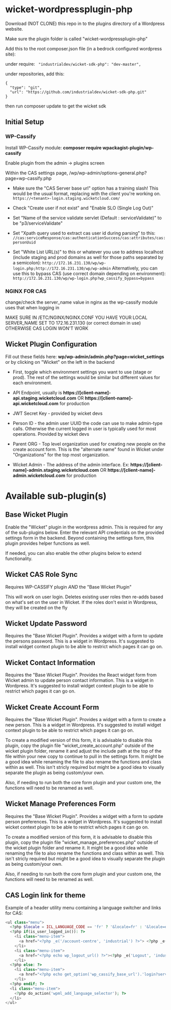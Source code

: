# wicket-wordpressplugin-php

Download (NOT CLONE) this repo in to the plugins directory of a Wordpress website.

Make sure the plugin folder is called "wicket-wordpressplugin-php"

Add this to the root composer.json file (in a bedrock configured wordpress site):

under require:
` "industrialdev/wicket-sdk-php": "dev-master",`

under repositories, add this:
```
{
  "type": "git",
  "url": "https://github.com/industrialdev/wicket-sdk-php.git"
}
```

then run composer update to get the wicket sdk

## Initial Setup


### WP-Cassify
Install WP-Cassify module: **composer require wpackagist-plugin/wp-cassify**

Enable plugin from the admin -> plugins screen

Within the CAS settings page, /wp/wp-admin/options-general.php?page=wp-cassify.php
 - Make sure the "CAS Server base url" option has a training slash! This would be the usual format, replacing <tenant> with the client you're working on.
  ```https://<tenant>-login.staging.wicketcloud.com/```

 - Check "Create user if not exist" and "Enable SLO (Single Log Out)"
 - Set "Name of the service validate servlet (Default : serviceValidate)" to be "p3/serviceValidate"
 - Set "Xpath query used to extract cas user id during parsing" to this:
   ```//cas:serviceResponse/cas:authenticationSuccess/cas:attributes/cas:personUuid```

 - Set "White List URL(s)" to this or whatever you use to address localhost (include staging and prod domains as well for those paths separated by a semicolon):
   ```http://172.16.231.130/wp/wp-login.php;http://172.16.231.130/wp/wp-admin```
   Alternatively, you can use this to bypass CAS (use correct domain depending on environment):
   ```http://172.16.231.130/wp/wp-login.php?wp_cassify_bypass=bypass```

  ### NGINX FOR CAS
  change/check the server_name value in nginx as the wp-cassify module uses that when logging in
  
  MAKE SURE IN /ETC/NGINX/NGINX.CONF YOU HAVE YOUR LOCAL SERVER_NAME SET TO 172.16.231.130 (or correct domain in use) OTHERWISE CAS LOGIN WON'T WORK

  
  
## Wicket Plugin Configuration

Fill out these fields here: **wp/wp-admin/admin.php?page=wicket_settings** or by clicking on "Wicket" on the left in the backend
 - First, toggle which environment settings you want to use (stage or prod). The rest of the settings would be similar but different values for each environment.
  
 - API Endpoint, usually is **https://[client-name]-api.staging.wicketcloud.com** OR **https://[client-name]-api.wicketcloud.com** for production
 
 - JWT Secret Key - provided by wicket devs
 
 - Person ID - the admin user UUID the code can use to make admin-type calls. Otherwise the current logged in user is typically used for most operations. Provided by wicket devs
 
 - Parent ORG - Top level organization used for creating new people on the create account form. This is the "alternate name" found in Wicket under "Organizations" for the top most organization. 
 
 - Wicket Admin - The address of the admin interface. Ex: **https://[client-name]-admin.staging.wicketcloud.com** OR **https://[client-name]-admin.wicketcloud.com** for production


# Available sub-plugin(s)

## Base Wicket Plugin
Enable the "Wicket" plugin in the wordpress admin. This is required for any of the sub-plugins below. Enter the relevant API credentials on the provided settings form in the backend. Beyond containing the settings form, this plugin provides helper functions as well.

If needed, you can also enable the other plugins below to extend functionality.

## Wicket CAS Role Sync

Requires WP-CASSIFY plugin *AND* the "Base Wicket Plugin"

This will work on user login. Deletes existing user roles then re-adds based on what's set on the user in Wicket. If the roles don't exist in
Wordpress, they will be created on the fly

## Wicket Update Password

Requires the "Base Wicket Plugin". Provides a widget with a form to update the persons password. This is a widget in Wordpress. It's suggested to install widget context plugin to be able to restrict which pages it can go on.

## Wicket Contact Information

Requires the "Base Wicket Plugin". Provides the React widget form from Wicket admin to update person contact information. This is a widget in Wordpress. It's suggested to install widget context plugin to be able to restrict which pages it can go on.

## Wicket Create Account Form

Requires the "Base Wicket Plugin". Provides a widget with a form to create a new person. This is a widget in Wordpress. It's suggested to install widget context plugin to be able to restrict which pages it can go on. 

To create a modified version of this form, it is advisable to disable this plugin, copy the plugin file "wicket_create_account.php" outside of the wicket plugin folder, rename it and adjust the include path at the top of the file within your new copy to continue to pull in the settings form. It might be a good idea while renaming the file to also rename the functions and class within as well. This isn't stricly required but might be a good idea to visually separate the plugin as being custom/your own. 

Also, if needing to run both the core form plugin and your custom one, the functions will need to be renamed as well.

## Wicket Manage Preferences Form

Requires the "Base Wicket Plugin". Provides a widget with a form to update person preferences. This is a widget in Wordpress. It's suggested to install wicket context plugin to be able to restrict which pages it can go on. 

To create a modified version of this form, it is advisable to disable this plugin, copy the plugin file "wicket_manage_preferences.php" outside of the wicket plugin folder and rename it. It might be a good idea while renaming the file to also rename the functions and class within as well. This isn't stricly required but might be a good idea to visually separate the plugin as being custom/your own. 

Also, if needing to run both the core form plugin and your custom one, the functions will need to be renamed as well.


## CAS Login link for theme

Example of a header utility menu containing a language switcher and links for CAS:

```php
<ul class="menu">
  <?php $locale = ICL_LANGUAGE_CODE == 'fr' ? '&locale=fr' : '&locale=en'; ?>
  <?php if(is_user_logged_in()): ?>
    <li class="menu-item">
      <a href="<?php _e('/account-centre', 'industrial') ?>"> <?php _e('My Account', 'industrial') ?></a>
    </li>
    <li class="menu-item">
      <a href="<?php echo wp_logout_url() ?>"><?php _e('Logout', 'industrial') ?></a>
    </li>
  <?php else: ?>
    <li class="menu-item">
      <a href="<?php echo get_option('wp_cassify_base_url').'login?service='.home_url($wp->request).'/'.$locale ?>"><?php _e('Login', 'industrial') ?></a>
    </li>
  <?php endif; ?>
  <li class="menu-item">
    <?php do_action('wpml_add_language_selector'); ?>
  </li>
</ul>
```

